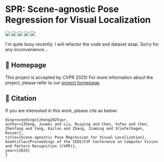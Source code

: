 # SPR: Scene-agnostic Pose Regression for Visual Localization

<p>
<a href="https://arxiv.org/pdf/2503.19543">
    <img src="https://img.shields.io/badge/PDF-arXiv-brightgreen" /></a>
<a href="https://junweizheng93.github.io/publications/SPR/SPR.html">
    <img src="https://img.shields.io/badge/Project-Homepage-red" /></a>
<a href="https://pytorch.org/">
    <img src="https://img.shields.io/badge/Framework-PyTorch-orange" /></a>
<a href="https://mmengine.readthedocs.io/en/latest/">
    <img src="https://img.shields.io/badge/Framework-MMEngine-ff69b4" /></a>
<a href="https://github.com/JunweiZheng93/APES/blob/main/LICENSE">
    <img src="https://img.shields.io/badge/License-Apache_2.0-blue.svg" /></a>
</p>

I'm quite busy recently. I will refactor the code and dataset asap. Sorry for any inconvenience...

## 🏡 Homepage

This project is accepted by CVPR 2025! For more information about the project, please refer to our [project homepage](https://junweizheng93.github.io/publications/SPR/SPR.html).


## 📖 Citation

If you are interested in this work, please cite as below:

```text
@inproceedings{zheng2025spr,
author={Zheng, Junwei and Liu, Ruiping and Chen, Yufan and Chen, Zhenfang and Yang, Kailun and Zhang, Jiaming and Stiefelhagen, Rainer},
title={Scene-agnostic Pose Regression for Visual Localization},
booktitle={Proceedings of the IEEE/CVF Conference on Computer Vision and Pattern Recognition (CVPR)},
year={2025}
}
```
